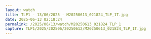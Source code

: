 ```yaml
---
layout: watch
title: TLP1 - 13/06/2025 - M20250613_021824_TLP_1T.jpg
date: 2025-06-13 02:18:24
permalink: /2025/06/13/watch/M20250613_021824_TLP_1
capture: TLP1/2025/202506/20250612/M20250613_021824_TLP_1T.jpg
---
```


